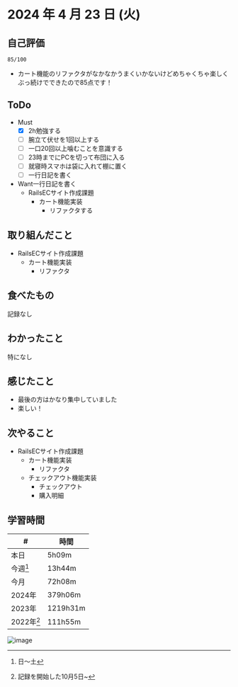 # 2024 年 4 月 23 日 (火)

## 自己評価
```
85/100
```
- カート機能のリファクタがなかなかうまくいかないけどめちゃくちゃ楽しくぶっ続けでできたので85点です！

## ToDo
- Must
  - [x] 2h勉強する
  - [ ] 腕立て伏せを1回以上する
  - [ ] 一口20回以上噛むことを意識する
  - [ ] 23時までにPCを切って布団に入る
  - [ ] 就寝時スマホは袋に入れて棚に置く
  - [ ] 一行日記を書く
- Want一行日記を書く
  - RailsECサイト作成課題
    - カート機能実装
      - リファクタする

## 取り組んだこと
- RailsECサイト作成課題
  - カート機能実装
    - リファクタ

## 食べたもの
記録なし

## わかったこと
特になし

## 感じたこと
- 最後の方はかなり集中していました
- 楽しい！

## 次やること
- RailsECサイト作成課題
  - カート機能実装
    - リファクタ
  - チェックアウト機能実装
    - チェックアウト
    - 購入明細

## 学習時間
| #          | 時間     |
| ---------- | -------- |
| 本日       | 5h09m    |
| 今週[^1]   | 13h44m    |
| 今月       | 72h08m   |
| 2024年     | 379h06m  |
| 2023年     | 1219h31m |
| 2022年[^2] | 111h55m  |

[^1]: 日〜土
[^2]: 記録を開始した10月5日~

![image](https://github.com/nil-ramuda/daily_report/assets/94735931/533177c6-1462-4262-9c4f-cf141642753d)
